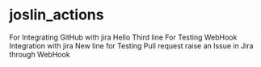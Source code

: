 # joslin_actions
For Integrating GitHub with jira
Hello Third line
For Testing WebHook Integration with jira
New line for Testing Pull request raise an Issue in Jira through WebHook
